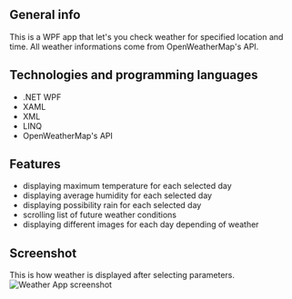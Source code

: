 ## General info
This is a WPF app that let's you check weather for specified location and time. All weather informations come from OpenWeatherMap's API.
    
    
## Technologies and programming languages
* .NET WPF
* XAML
* XML
* LINQ
* OpenWeatherMap's API

## Features
* displaying maximum temperature for each selected day
* displaying average humidity for each selected day
* displaying possibility rain for each selected day
* scrolling list of future weather conditions
* displaying different images for each day depending of weather

## Screenshot
This is how weather is displayed after selecting parameters.
![Weather App screenshot](https://i.ibb.co/QYJdSt9/Weather-App.png)
